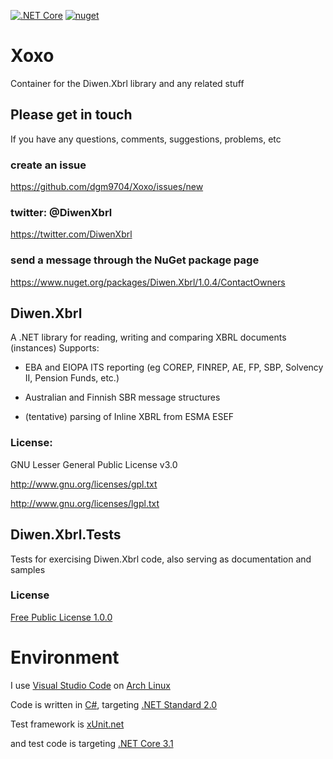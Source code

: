 [![.NET Core](https://github.com/dgm9704/Xoxo/workflows/.NET%20Core/badge.svg)](https://github.com/dgm9704/Xoxo/actions/workflows/dotnetcore.yml)
[![nuget](https://img.shields.io/nuget/v/Diwen.Xbrl.svg)](https://www.nuget.org/packages/Diwen.Xbrl/)

# Xoxo
Container for the Diwen.Xbrl library and any related stuff

## Please get in touch
If you have any questions, comments, suggestions, problems, etc

### create an issue
https://github.com/dgm9704/Xoxo/issues/new

### twitter: @DiwenXbrl
https://twitter.com/DiwenXbrl

### send a message through the NuGet package page
https://www.nuget.org/packages/Diwen.Xbrl/1.0.4/ContactOwners

## Diwen.Xbrl
A .NET library for reading, writing and comparing XBRL documents (instances)
Supports:

- EBA and EIOPA ITS reporting (eg COREP, FINREP, AE, FP, SBP, Solvency II, Pension Funds, etc.)

- Australian and Finnish SBR message structures

- (tentative) parsing of Inline XBRL from ESMA ESEF

### License:

GNU Lesser General Public License v3.0

http://www.gnu.org/licenses/gpl.txt

http://www.gnu.org/licenses/lgpl.txt

## Diwen.Xbrl.Tests
Tests for exercising Diwen.Xbrl code, also serving as documentation and samples

### License

[Free Public License 1.0.0](https://opensource.org/licenses/FPL-1.0.0)


# Environment
I use [Visual Studio Code](https://code.visualstudio.com/) 
on [Arch Linux](https://www.archlinux.org/)

Code is written in [C#](https://docs.microsoft.com/en-us/dotnet/csharp/index), targeting 
[.NET Standard 2.0](https://github.com/dotnet/standard/blob/master/docs/versions/netstandard2.0.md)

Test framework is [xUnit.net](https://xunit.github.io/)

and test code is targeting [.NET Core 3.1](https://docs.microsoft.com/en-us/dotnet/core/)


